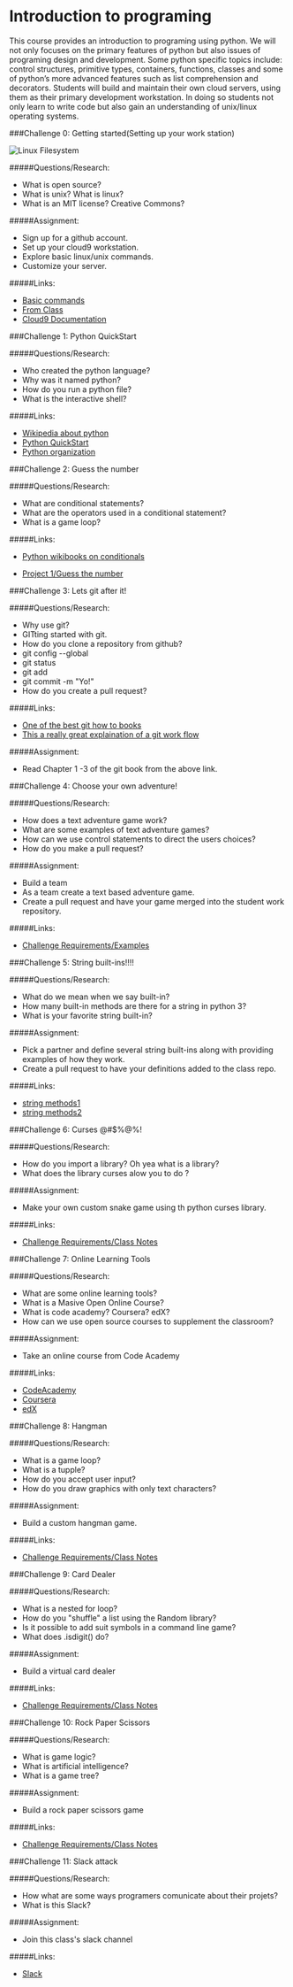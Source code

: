 Introduction to programing
====
This course provides an introduction to programing using python. We will not only focuses on the primary features of python but also issues of programing design and development.  Some python specific topics include: control structures, primitive types, containers, functions, classes and some of python’s more advanced features such as list comprehension and decorators.  Students will build and maintain their own cloud servers, using them as their primary development workstation.  In doing so students not only learn to write code but also gain an understanding of  unix/linux operating systems. 

###Challenge 0: Getting started(Setting up your work station)

![Linux Filesystem](https://github.com/mrmittag/Introduction-to-Programing/blob/master/Images/linux.jpg)

#####Questions/Research:
* What is open source?
* What is unix? What is linux?
* What is an MIT license? Creative Commons?

#####Assignment:
* Sign up for a github account.
* Set up your cloud9 workstation.
* Explore basic linux/unix commands.
* Customize your server.

#####Links:
* [Basic commands](http://www.tecmint.com/useful-linux-commands-for-newbies/)
* [From Class](https://github.com/mrmittag/Introduction-to-Programing/tree/master/Tutorials/linux_unix_comands_quickstart/)
* [Cloud9 Documentation](https://docs.c9.io/docs)

###Challenge 1: Python QuickStart

#####Questions/Research:
* Who created the python language?
* Why was it named python? 
* How do you run a python file?
* What is the interactive shell?

#####Links:
* [Wikipedia about python](https://en.wikipedia.org/wiki/Python_%28programming_language%29)
* [Python QuickStart](https://github.com/mrmittag/Introduction-to-Programing/tree/master/Tutorials/python_quickstart)
* [Python organization](https://www.python.org)

###Challenge 2: Guess the number

#####Questions/Research:
* What are conditional statements?
* What are the operators used in a conditional statement?
* What is a game loop?

#####Links:
* [Python wikibooks on conditionals](https://en.wikibooks.org/wiki/Python_Programming/Conditional_Statements)

* [Project 1/Guess the number](https://github.com/mrmittag/Introduction-to-Programing/tree/master/Projects/project_1)



###Challenge 3: Lets git after it!

#####Questions/Research:
* Why use git?
* GITting started with git.
* How do you clone a repository from github?
* git config --global
* git status
* git add 
* git commit -m "Yo!"
* How do you create a pull request?

#####Links:
* [One of the best git how to books](https://git-scm.com/book/en/v2/Getting-Started-Git-Basics)
* [This a really great explaination of a git work flow](https://www.wordfugue.com/my-open-source-workflow/)

#####Assignment:
* Read Chapter 1 -3 of the git book from the above link.

###Challenge 4: Choose your own adventure! 

#####Questions/Research:
* How does a text adventure game work?
* What are some examples of text adventure games?
* How can we use control statements to direct the users choices?
* How do you make a pull request?

#####Assignment:
* Build a team
* As a team create a text based adventure game.
* Create a pull request and have your game merged into the student work repository.

#####Links:
* [Challenge Requirements/Examples](https://github.com/mrmittag/Introduction-to-Programing/tree/master/Projects/project_3)

###Challenge 5: String built-ins!!!!

#####Questions/Research:
* What do we mean when we say built-in?
* How many built-in methods are there for a string in python 3?
* What is your favorite string built-in? 

#####Assignment:
* Pick a partner and define several string built-ins along with providing examples of how they work.
* Create a pull request to have your definitions added to the class repo.

#####Links:
* [string methods1](https://docs.python.org/2/library/string.html)
* [string methods2](https://en.wikibooks.org/wiki/Python_Programming/Strings)

###Challenge 6: Curses @#$%@%!

#####Questions/Research:
* How do you import a library? Oh yea what is a library?
* What does the library curses alow you to do ?

#####Assignment:

* Make your own custom snake game using th python curses library.

#####Links:

* [Challenge Requirements/Class Notes](https://github.com/mrmittag/Introduction-to-Programing/tree/master/Projects/project_3)

###Challenge 7: Online Learning Tools

#####Questions/Research:
* What are some online learning tools?
* What is a Masive Open Online Course?
* What is code academy? Coursera? edX?
* How can we use open source courses to supplement the classroom?


#####Assignment:
* Take an online course from Code Academy

#####Links:
* [CodeAcademy](https://www.codecademy.com/)
* [Coursera](https://www.coursera.org/)
* [edX](https://www.edx.org/)

###Challenge 8: Hangman

#####Questions/Research:
* What is a game loop?
* What is a tupple?
* How do you accept user input?
* How do you draw graphics with only text characters?


#####Assignment:
* Build a custom hangman game.

#####Links:
* [Challenge Requirements/Class Notes](https://github.com/mrmittag/Introduction-to-Programing/tree/master/Projects/project_4)


###Challenge 9: Card Dealer

#####Questions/Research:
* What is a nested for loop?
* How do you "shuffle" a list using the Random library?
* Is it possible to add suit symbols in a command line game?
* What does .isdigit() do?


#####Assignment:
* Build a virtual card dealer

#####Links:
* [Challenge Requirements/Class Notes](https://github.com/mrmittag/Introduction-to-Programing/tree/master/Projects/project_5)


###Challenge 10: Rock Paper Scissors

#####Questions/Research:
* What is game logic?
* What is artificial intelligence?
* What is a game tree?


#####Assignment:
* Build a rock paper scissors game

#####Links:
* [Challenge Requirements/Class Notes](https://github.com/mrmittag/Introduction-to-Programing/tree/master/Projects/project_6)


###Challenge 11: Slack attack

#####Questions/Research:
* How what are some ways programers comunicate about their projets?
* What is this Slack?

#####Assignment:
* Join this class's slack channel

#####Links:
* [Slack](https://slack.com/)
